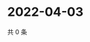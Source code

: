 # 2022-04-03

共 0 条

<!-- BEGIN WEIBO -->
<!-- 最后更新时间 Sun Apr 03 2022 07:14:23 GMT+0800 (China Standard Time) -->

<!-- END WEIBO -->
